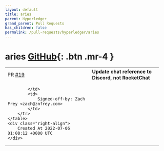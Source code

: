 ```yaml
---
layout: default
title: aries
parent: Hyperledger
grand_parent: Pull Requests
has_children: false
permalink: /pull-requests/hyperledger/aries
---
```


# aries <span class="fs-3 right-align">[GitHub](https://github.com/hyperledger/aries){: .btn .mr-4 }</span>


<div>
    <table>
        <tr>
            <td>
                PR <a href="https://github.com/hyperledger/aries/pull/19" class=".btn">#19</a>
            </td>
            <td>
                <b>
                    Update chat reference to Discord, not RocketChat
                </b>
            </td>
        </tr>
        <tr>
            <td>
                
            </td>
            <td>
                Signed-off-by: Zach Frey <zach@znfrey.com>
            </td>
        </tr>
    </table>
    <div class="right-align">
        Created At 2022-07-06 01:08:12 +0000 UTC
    </div>
</div>

